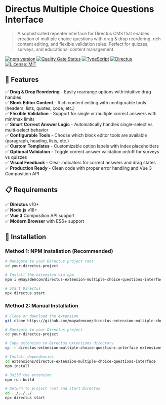 # Directus Multiple Choice Questions Interface

> A sophisticated repeater interface for Directus CMS that enables creation of multiple choice questions with drag &
> drop reordering, rich content editing, and flexible validation rules. Perfect for quizzes, surveys, and educational
> content management.

[![npm version](https://img.shields.io/npm/v/@mayademcom/directus-extension-multiple-choice-questions-interface.svg?style=flat-square)](https://www.npmjs.com/package/@mayademcom/directus-extension-multiple-choice-questions-interface)
[![Quality Gate Status](https://sonarcloud.io/api/project_badges/measure?project=mayademcom_directus-extension-multiple-choice-questions-interface&metric=alert_status)](https://sonarcloud.io/summary/new_code?id=mayademcom_directus-extension-multiple-choice-questions-interface)
[![TypeScript](https://img.shields.io/badge/Vue.js-42b883?style=flat-square&logo=vue.js&logoColor=white)](https://www.vuejs.org/)
[![Directus](https://img.shields.io/badge/Directus-263238?style=flat-square&logo=directus&logoColor=white)](https://directus.io/)
[![License: MIT](https://img.shields.io/badge/License-MIT-yellow.svg?style=flat-square)](https://opensource.org/licenses/MIT)

## 🚀 Features

✅ **Drag & Drop Reordering** - Easily rearrange options with intuitive drag handles  
✅ **Block Editor Content** - Rich content editing with configurable tools (headers, lists, quotes, code, etc.)  
✅ **Flexible Validation** - Support for single or multiple correct answers with min/max limits  
✅ **Smart Correct Answer Logic** - Automatically handles single-select vs multi-select behavior  
✅ **Configurable Tools** - Choose which block editor tools are available (paragraph, heading, lists, etc.)  
✅ **Custom Templates** - Customizable option labels with index placeholders  
✅ **Optional Validation** - Toggle correct answer validation on/off for surveys vs quizzes  
✅ **Visual Feedback** - Clear indicators for correct answers and drag states  
✅ **Production Ready** - Clean code with proper error handling and Vue 3 Composition API

## 📋 Requirements

✅ **Directus** v10+  
✅ **Node.js** v18+  
✅ **Vue 3** Composition API support  
✅ **Modern Browser** with ES6+ support

## 🔧 Installation

### Method 1: NPM Installation (Recommended)

```bash
# Navigate to your Directus project root
cd your-directus-project

# Install the extension via npm
npm i @mayademcom/directus-extension-multiple-choice-questions-interface

# Start Directus
npx directus start
```

### Method 2: Manual Installation

```bash
# Clone or download the extension
git clone https://github.com/mayademcom/directus-extension-multiple-choice-questions-interface.git

# Navigate to your Directus project
cd your-directus-project

# Copy extension to Directus extensions directory
cp -r directus-extension-multiple-choice-questions-interface extensions/

# Install dependencies
cd extensions/directus-extension-multiple-choice-questions-interface
npm install

# Build the extension
npm run build

# Return to project root and start Directus
cd ../../../
npx directus start
```
